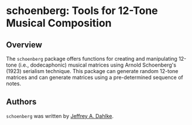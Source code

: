 schoenberg: Tools for 12-Tone Musical Composition
======================================

## Overview
The `schoenberg` package offers functions for creating and manipulating 12-tone (i.e., dodecaphonic) musical matrices using Arnold Schoenberg's (1923) serialism technique. This package can generate random 12-tone matrices and can generate matrices using a pre-determined sequence of notes.

## Authors
`schoenberg` was written by [Jeffrey A. Dahlke](http://www.jeffreydahlke.com/).
